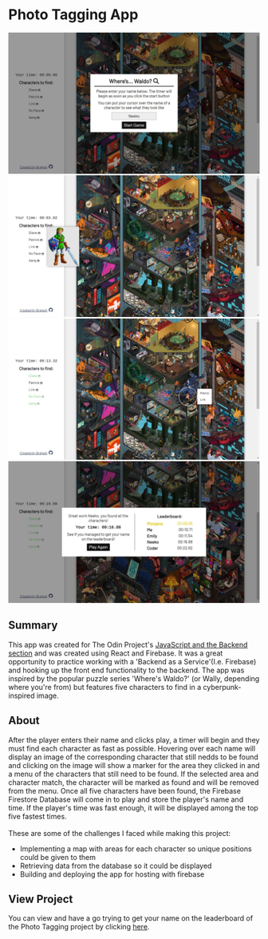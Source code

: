 # Photo Tagging App
![preview-img1](https://github.com/brajpatel/photo-tagging-app/blob/main/src/preview/preview-img1.jpg)
![preview-img2](https://github.com/brajpatel/photo-tagging-app/blob/main/src/preview/preview-img2.jpg)
![preview-img3](https://github.com/brajpatel/photo-tagging-app/blob/main/src/preview/preview-img3.jpg)
![preview-img4](https://github.com/brajpatel/photo-tagging-app/blob/main/src/preview/preview-img4.jpg)
## Summary
This app was created for The Odin Project's [JavaScript and the Backend section](https://www.theodinproject.com/paths/full-stack-javascript/courses/javascript#javascript-and-the-backend) and was created using React and Firebase. It was a great opportunity to practice working with a 'Backend as a Service'(I.e. Firebase) and hooking up the front end functionality to the backend. The app was inspired by the popular puzzle series 'Where's Waldo?' (or Wally, depending where you're from) but features five characters to find in a cyberpunk-inspired image.
## About
After the player enters their name and clicks play, a timer will begin and they must find each character as fast as possible. Hovering over each name will display an image of the corresponding character that still nedds to be found and clicking on the image will show a marker for the area they clicked in and a menu of the characters that still need to be found. If the selected area and character match, the character will be marked as found and will be removed from the menu. Once all five characters have been found, the Firebase Firestore Database will come in to play and store the player's name and time. If the player's time was fast enough, it will be displayed among the top five fastest times.
<br/><br/>
These are some of the challenges I faced while making this project:
- Implementing a map with areas for each character so unique positions could be given to them
- Retrieving data from the database so it could be displayed
- Building and deploying the app for hosting with firebase
## View Project
You can view and have a go trying to get your name on the leaderboard of the Photo Tagging project by clicking [here](https://phototaggingapp-9587f.firebaseapp.com/).
